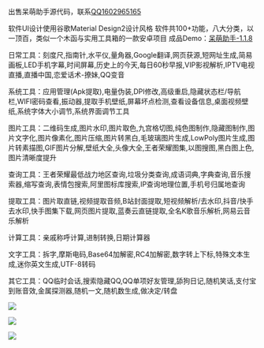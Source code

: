出售呆萌助手源代码，联系[QQ1602965165](https://qm.qq.com/cgi-bin/qm/qr?k=cZHXxI-X4jmH_pU5U2FmwGJkjc69aFX2&noverify=0)

软件UI设计使用谷歌Material Design2设计风格
软件共100+功能，八大分类，以一顶百，类似一个木函与实用工具箱的一款安卓项目
成品Demo：[呆萌助手-1.1.8](https://wwa.lanzoui.com/i4Dyiui92va)

日常工具：刻度尺,指南针,水平仪,量角器,Google翻译,网页获源,短网址生成,简易画板,LED手机字幕,时间屏幕,历史上的今天,每日60秒早报,VIP影视解析,IPTV电视直播,直播中国,恋爱话术-撩妹,QQ变音

系统工具：应用管理(Apk提取),电量伪装,DPI修改,高级重启,隐藏状态栏/导航栏,WIFI密码查看,振动器,提取手机壁纸,屏幕坏点检测,查看设备信息,桌面视频壁纸,系统字体大小调节,系统界面调节工具

图片工具：二维码生成,图片水印,图片取色,九宫格切图,纯色图制作,隐藏图制作,图片文字化,图片像素化,图片压缩,图片转黑白,毛玻璃图片生成,LowPoly图片生成,图片转素描图,GIF图片分解,壁纸大全,头像大全,王者荣耀图集,以图搜图,黑白图上色,图片清晰度提升

查询工具：王者荣耀最低战力地区查询,垃圾分类查询,成语词典,字典查询,音乐搜索器,缩写查询,表情包搜索,阿里图标库搜索,IP查询地理位置,手机号归属地查询

提取工具：图片取直链,视频提取音频,B站封面提取,短视频解析/去水印,抖音/快手去水印,快手图集下载,网页图片提取,蓝奏云直链提取,全名K歌音乐解析,网易云音乐解析

计算工具：亲戚称呼计算,进制转换,日期计算器

文字工具：拆字,摩斯电码,Base64加解密,RC4加解密,数字转上下标,特殊文本生成,迷你英文生成,UTF-8转码

其它工具：QQ临时会话,搜索隐藏QQ,QQ单项好友管理,舔狗日记,随机笑话,支付宝到账音效,金属探测器,随机一文,随机数生成,做决定/转盘

![](https://github.com/shixin423/---/raw/main/Screenshot_2021-10-03-13-11-41-491_com.shixin.app.jpg)

![](https://github.com/shixin423/---/raw/main/Screenshot_2021-10-03-13-10-52-232_com.shixin.app.jpg)

![](https://github.com/shixin423/---/raw/main/Screenshot_2021-10-03-13-10-55-578_com.shixin.app.jpg)

